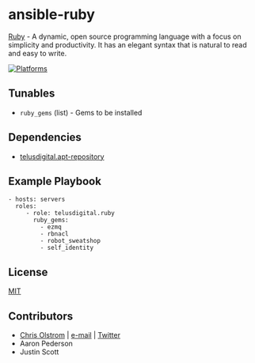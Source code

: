 # ansible-ruby

[Ruby](https://www.ruby-lang.org/) - A dynamic, open source programming language with a focus on simplicity and productivity. It has an elegant syntax that is natural to read and easy to write.

[![Platforms](http://img.shields.io/badge/platforms-ubuntu-lightgrey.svg?style=flat)](#)

Tunables
--------
* `ruby_gems` (list) - Gems to be installed

Dependencies
------------
* [telusdigital.apt-repository](https://github.com/telusdigital/ansible-apt-repository/)

Example Playbook
----------------
    - hosts: servers
      roles:
         - role: telusdigital.ruby
           ruby_gems:
             - ezmq
             - rbnacl
             - robot_sweatshop
             - self_identity

License
-------
[MIT](https://tldrlegal.com/license/mit-license)

Contributors
------------
* [Chris Olstrom](https://colstrom.github.io/) | [e-mail](mailto:chris@olstrom.com) | [Twitter](https://twitter.com/ChrisOlstrom)
* Aaron Pederson
* Justin Scott
